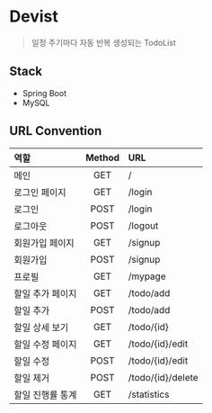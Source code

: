 # Devist
> 일정 주기마다 자동 반복 생성되는 TodoList

## Stack
- Spring Boot
- MySQL


## URL Convention
| 역할 | Method | URL |
|:--------|:--------:|:--------|
| 메인 | GET | / |
| 로그인 페이지 | GET | /login |
| 로그인 | POST | /login |
| 로그아웃 | POST | /logout |
| 회원가입 페이지 | GET | /signup |
| 회원가입 | POST | /signup |
| 프로필 | GET | /mypage |
| 할일 추가 페이지 | GET | /todo/add |
| 할일 추가 | POST | /todo/add |
| 할일 상세 보기 | GET | /todo/{id} |
| 할일 수정 페이지 | GET | /todo/{id}/edit |
| 할일 수정 | POST | /todo/{id}/edit |
| 할일 제거 | POST | /todo/{id}/delete |
| 할일 진행률 통계 | GET | /statistics |

